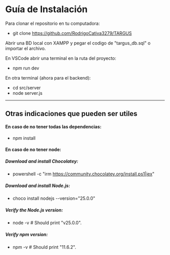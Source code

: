 # Guía de Instalación

Para clonar el repositorio en tu computadora:
* git clone https://github.com/RodrigoCativa3279/TARGUS

Abrir una BD local con XAMPP y pegar el codigo de "targus_db.sql" o importar el archivo.

En VSCode abrir una terminal en la ruta del proyecto:
* npm run dev

En otra terminal (ahora para el backend):
* cd src/server
* node server.js


---
## Otras indicaciones que pueden ser utiles
#### En caso de no tener todas las dependencias:
* npm install

#### En caso de no tener node:
##### Download and install Chocolatey:
* powershell -c "irm https://community.chocolatey.org/install.ps1|iex"
##### Download and install Node.js:
* choco install nodejs --version="25.0.0"
##### Verify the Node.js version:
* node -v # Should print "v25.0.0".
##### Verify npm version:
* npm -v # Should print "11.6.2".
